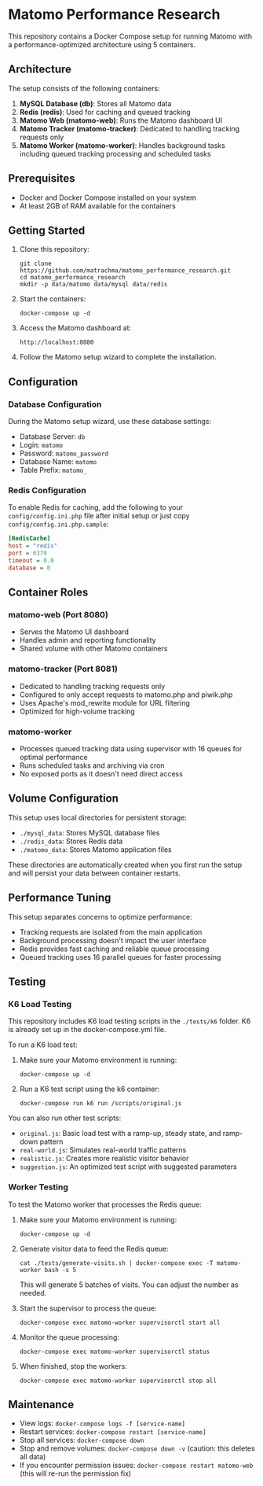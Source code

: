 # Matomo Performance Research

This repository contains a Docker Compose setup for running Matomo with a performance-optimized architecture using 5 containers.

## Architecture

The setup consists of the following containers:

1. **MySQL Database (db)**: Stores all Matomo data
2. **Redis (redis)**: Used for caching and queued tracking
3. **Matomo Web (matomo-web)**: Runs the Matomo dashboard UI
4. **Matomo Tracker (matomo-tracker)**: Dedicated to handling tracking requests only
5. **Matomo Worker (matomo-worker)**: Handles background tasks including queued tracking processing and scheduled tasks

## Prerequisites

- Docker and Docker Compose installed on your system
- At least 2GB of RAM available for the containers

## Getting Started

1. Clone this repository:
   ```
   git clone https://github.com/matrachma/matomo_performance_research.git
   cd matomo_performance_research
   mkdir -p data/matomo data/mysql data/redis
   ```

2. Start the containers:
   ```
   docker-compose up -d
   ```

3. Access the Matomo dashboard at:
   ```
   http://localhost:8080
   ```

4. Follow the Matomo setup wizard to complete the installation.

## Configuration

### Database Configuration

During the Matomo setup wizard, use these database settings:
- Database Server: `db`
- Login: `matomo`
- Password: `matomo_password`
- Database Name: `matomo`
- Table Prefix: `matomo_`

### Redis Configuration

To enable Redis for caching, add the following to your `config/config.ini.php` file after initial setup or just copy `config/config.ini.php.sample`:

```ini
[RedisCache]
host = "redis"
port = 6379
timeout = 0.0
database = 0
```

## Container Roles

### matomo-web (Port 8080)
- Serves the Matomo UI dashboard
- Handles admin and reporting functionality
- Shared volume with other Matomo containers

### matomo-tracker (Port 8081)
- Dedicated to handling tracking requests only
- Configured to only accept requests to matomo.php and piwik.php
- Uses Apache's mod_rewrite module for URL filtering
- Optimized for high-volume tracking

### matomo-worker
- Processes queued tracking data using supervisor with 16 queues for optimal performance
- Runs scheduled tasks and archiving via cron
- No exposed ports as it doesn't need direct access

## Volume Configuration

This setup uses local directories for persistent storage:
- `./mysql_data`: Stores MySQL database files
- `./redis_data`: Stores Redis data
- `./matomo_data`: Stores Matomo application files

These directories are automatically created when you first run the setup and will persist your data between container restarts.

## Performance Tuning

This setup separates concerns to optimize performance:
- Tracking requests are isolated from the main application
- Background processing doesn't impact the user interface
- Redis provides fast caching and reliable queue processing
- Queued tracking uses 16 parallel queues for faster processing

## Testing

### K6 Load Testing

This repository includes K6 load testing scripts in the `./tests/k6` folder. K6 is already set up in the docker-compose.yml file.

To run a K6 load test:

1. Make sure your Matomo environment is running:
   ```
   docker-compose up -d
   ```

2. Run a K6 test script using the k6 container:
   ```
   docker-compose run k6 run /scripts/original.js
   ```

You can also run other test scripts:
- `original.js`: Basic load test with a ramp-up, steady state, and ramp-down pattern
- `real-world.js`: Simulates real-world traffic patterns
- `realistic.js`: Creates more realistic visitor behavior
- `suggestion.js`: An optimized test script with suggested parameters

### Worker Testing

To test the Matomo worker that processes the Redis queue:

1. Make sure your Matomo environment is running:
   ```
   docker-compose up -d
   ```

2. Generate visitor data to feed the Redis queue:
   ```
   cat ./tests/generate-visits.sh | docker-compose exec -T matomo-worker bash -s 5
   ```
   This will generate 5 batches of visits. You can adjust the number as needed.

3. Start the supervisor to process the queue:
   ```
   docker-compose exec matomo-worker supervisorctl start all
   ```

4. Monitor the queue processing:
   ```
   docker-compose exec matomo-worker supervisorctl status
   ```

5. When finished, stop the workers:
   ```
   docker-compose exec matomo-worker supervisorctl stop all
   ```

## Maintenance

- View logs: `docker-compose logs -f [service-name]`
- Restart services: `docker-compose restart [service-name]`
- Stop all services: `docker-compose down`
- Stop and remove volumes: `docker-compose down -v` (caution: this deletes all data)
- If you encounter permission issues: `docker-compose restart matomo-web` (this will re-run the permission fix)
